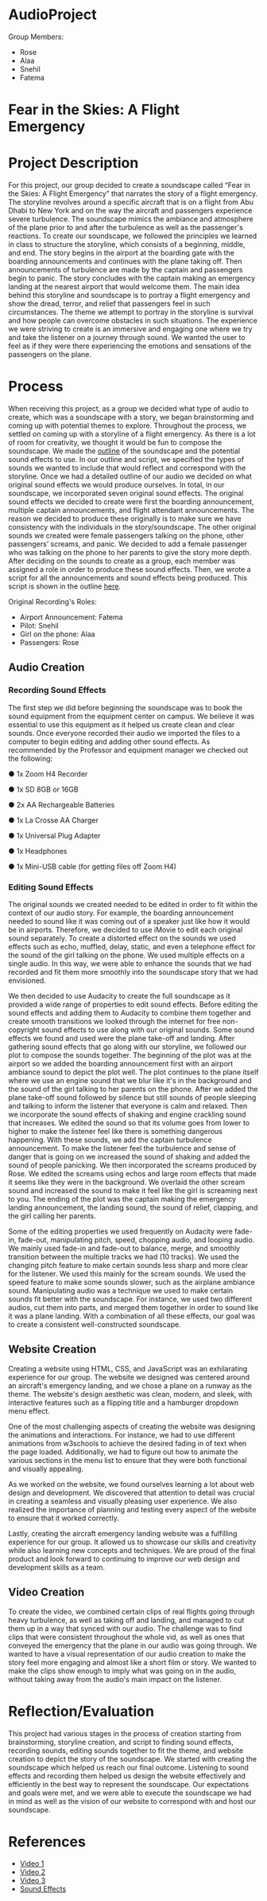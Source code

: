 # AudioProject


Group Members:
- Rose 
- Alaa
- Snehil
- Fatema 




# Fear in the Skies: A Flight Emergency


# Project Description
For this project, our group decided to create a soundscape called “Fear in the Skies: A Flight Emergency” that narrates the story of a flight emergency. The storyline revolves around a specific aircraft that is on a flight from Abu Dhabi to New York and on the way the aircraft and passengers experience severe turbulence. The soundscape mimics the ambiance and atmosphere of the plane prior to and after the turbulence as well as the passenger's reactions. To create our soundscape, we followed the principles we learned in class to structure the storyline, which consists of a beginning, middle, and end. The story begins in the airport at the boarding gate with the boarding announcements and continues with the plane taking off. Then announcements of turbulence are made by the captain and passengers begin to panic. The story concludes with the captain making an emergency landing at the nearest airport that would welcome them. The main idea behind this storyline and soundscape is to portray a flight emergency and show the dread, terror, and relief that passengers feel in such circumstances. The theme we attempt to portray in the storyline is survival and how people can overcome obstacles in such situations. The experience we were striving to create is an immersive and engaging one where we try and take the listener on a journey through sound. We wanted the user to feel as if they were there experiencing the emotions and sensations of the passengers on the plane.


# Process
When receiving this project, as a group we decided what type of audio to create, which was a soundscape with a story, we began brainstorming and coming up with potential themes to explore. Throughout the process, we settled on coming up with a storyline of a flight emergency. As there is a lot of room for creativity, we thought it would be fun to compose the soundscape. We made the [outline](https://docs.google.com/document/d/1p7RGG4lCS3AO9NT0rOVlpavfN1pizXM1iB2zlMAE05k/edit?usp=sharing) of the soundscape and the potential sound effects to use. In our outline and script, we specified the types of sounds we wanted to include that would reflect and correspond with the storyline. Once we had a detailed outline of our audio we decided on what original sound effects we would produce ourselves. In total, in our soundscape, we incorporated seven original sound effects.  The original sound effects we decided to create were first the boarding announcement, multiple captain announcements, and flight attendant announcements. The reason we decided to produce these originally is to make sure we have consistency with the individuals in the story/soundscape. The other original sounds we created were female passengers talking on the phone, other passengers’ screams, and panic. We decided to add a female passenger who was talking on the phone to her parents to give the story more depth. After deciding on the sounds to create as a group, each member was assigned a role in order to produce these sound effects. Then, we wrote a script for all the announcements and sound effects being produced. This script is shown in the outline [here](https://docs.google.com/document/d/1p7RGG4lCS3AO9NT0rOVlpavfN1pizXM1iB2zlMAE05k/edit?usp=sharing).  

Original Recording's Roles:
- Airport Announcement: Fatema
- Pilot: Snehil
- Girl on the phone: Alaa
- Passengers: Rose

## Audio Creation


### Recording Sound Effects

The first step we did before beginning the soundscape was to book the sound equipment from the equipment center on campus. We believe it was essential to use this equipment as it helped us create clean and clear sounds. Once everyone recorded their audio we imported the files to a computer to begin editing and adding other sound effects. As recommended by the Professor and equipment manager we checked out the following: 

●  1x Zoom H4 Recorder

●  1x SD 8GB or 16GB

●  2x AA Rechargeable Batteries

●  1x La Crosse AA Charger

●  1x Universal Plug Adapter

●  1x Headphones

●  1x Mini-USB cable (for getting files off Zoom H4)

### Editing Sound Effects

The original sounds we created needed to be edited in order to fit within the context of our audio story. For example, the boarding announcement needed to sound like it was coming out of a speaker just like how it would be in airports. Therefore, we decided to use iMovie to edit each original sound separately. To create a distorted effect on the sounds we used effects such as echo, muffled, delay, static, and even a telephone effect for the sound of the girl talking on the phone. We used multiple effects on a single audio. In this way, we were able to enhance the sounds that we had recorded and fit them more smoothly into the soundscape story that we had envisioned.

We then decided to use Audacity to create the full soundscape as it provided a wide range of properties to edit sound effects. Before editing the sound effects and adding them to Audacity to combine them together and create smooth transitions we looked through the internet for free non-copyright sound effects to use along with our original sounds. Some sound effects we found and used were the plane take-off and landing.  After gathering sound effects that go along with our storyline, we followed our plot to compose the sounds together. The beginning of the plot was at the airport so we added the boarding announcement first with an airport ambiance sound to depict the plot well. The plot continues to the plane itself where we use an engine sound that we blur like it's in the background and the sound of the girl talking to her parents on the phone. After we added the plane take-off sound followed by silence but still sounds of people sleeping and talking to inform the listener that everyone is calm and relaxed. Then we incorporate the sound effects of shaking and engine crackling sound that increases. We edited the sound so that its volume goes from lower to higher to make the listener feel like there is something dangerous happening. With these sounds, we add the captain turbulence announcement. To make the listener feel the turbulence and sense of danger that is going on we increased the sound of shaking and added the sound of people panicking. We then incorporated the screams produced by Rose. We edited the screams using echos and large room effects that made it seems like they were in the background. We overlaid the other scream sound and increased the sound to make it feel like the girl is screaming next to you. The ending of the plot was the captain making the emergency landing announcement, the landing sound, the sound of relief, clapping, and the girl calling her parents. 


Some of the editing properties we used frequently on Audacity were fade-in, fade-out, manipulating pitch, speed, chopping audio, and looping audio. We mainly used fade-in and fade-out to balance, merge, and smoothly transition between the multiple tracks we had (10 tracks). We used the changing pitch feature to make certain sounds less sharp and more clear for the listener. We used this mainly for the scream sounds. We used the speed feature to make some sounds slower, such as the airplane ambiance sound. Manipulating audio was a technique we used to make certain sounds fit better with the soundscape. For instance, we used two different audios, cut them into parts, and merged them together in order to sound like it was a plane landing. With a combination of all these effects, our goal was to create a consistent well-constructed soundscape. 


## Website Creation

Creating a website using HTML, CSS, and JavaScript was an exhilarating experience for our group. The website we designed was centered around an aircraft's emergency landing, and we chose a plane on a runway as the theme. The website's design aesthetic was clean, modern, and sleek, with interactive features such as a flipping title and a hamburger dropdown menu effect.

One of the most challenging aspects of creating the website was designing the animations and interactions. For instance, we had to use different animations from w3schools to achieve the desired fading in of text when the page loaded. Additionally, we had to figure out how to animate the various sections in the menu list to ensure that they were both functional and visually appealing.

As we worked on the website, we found ourselves learning a lot about web design and development. We discovered that attention to detail was crucial in creating a seamless and visually pleasing user experience. We also realized the importance of planning and testing every aspect of the website to ensure that it worked correctly.

Lastly, creating the aircraft emergency landing website was a fulfilling experience for our group. It allowed us to showcase our skills and creativity while also learning new concepts and techniques. We are proud of the final product and look forward to continuing to improve our web design and development skills as a team.

## Video Creation

To create the video, we combined certain clips of real flights going through heavy turbulence, as well as taking off and landing, and managed to cut them up in a way that synced with our audio. The challenge was to find clips that were consistent throughout the whole vid, as well as ones that conveyed the emergency that the plane in our audio was going through. We wanted to have a visual representation of our audio creation to make the story feel more engaging and almost like a short film or story. We wanted to make the clips show enough to imply what was going on in the audio, without taking away from the audio's main impact on the listener.

# Reflection/Evaluation
This project had various stages in the process of creation starting from brainstorming, storyline creation, and script to finding sound effects, recording sounds, editing sounds together to fit the theme, and website creation to depict the story of the soundscape. We started with creating the soundscape which helped us reach our final outcome. Listening to sound effects and recording them helped us design the website effectively and efficiently in the best way to represent the soundscape. Our expectations and goals were met, and we were able to execute the soundscape we had in mind as well as the vision of our website to correspond with and host our soundscape.  

# References

- [Video 1](https://www.youtube.com/watch?v=OiRt1WbrRc8&ab_channel=ABitOfEverything)
- [Video 2](https://www.youtube.com/watch?v=y1pCGTWHr6E&ab_channel=Jo%C3%A3oSpeglich)
- [Video 3](https://www.youtube.com/watch?v=COfN7nVHpD8&t=615s&ab_channel=NonstopDan)
- [Sound Effects](https://pixabay.com/sound-effects/search/aircraft/)
